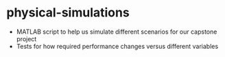# physical-simulations

* MATLAB script to help us simulate different scenarios for our capstone project
* Tests for how required performance changes versus different variables
